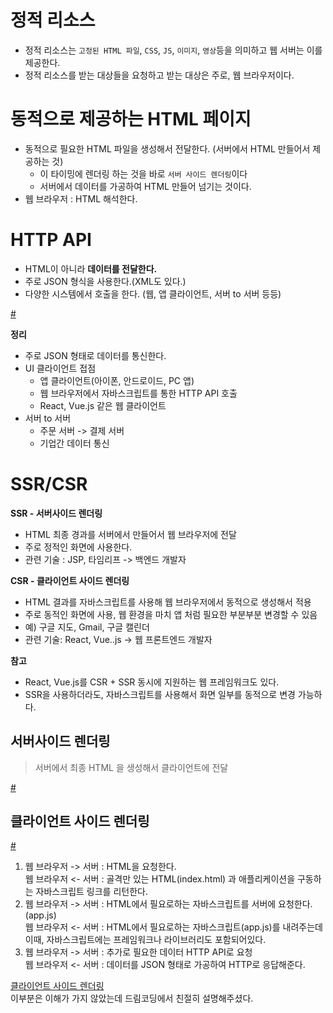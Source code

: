 # 정적 리소스  
* 정적 리소스는 `고정된 HTML 파일`, `CSS`, `JS`, `이미지`, `영상`등을 의미하고 웹 서버는 이를 제공한다.   
* 정적 리소스를 받는 대상들을 요청하고 받는 대상은 주로, 웹 브라우저이다.   

# 동적으로 제공하는 HTML 페이지 
* 동적으로 필요한 HTML 파일을 생성해서 전달한다. (서버에서 HTML 만들어서 제공하는 것)     
    * 이 타이밍에 렌더링 하는 것을 바로 `서버 사이드 렌더링`이다         
    * 서버에서 데이터를 가공하여 HTML 만들어 넘기는 것이다.       
* 웹 브라우저 : HTML 해석한다.   

# HTTP API  
* HTML이 아니라 **데이터를 전달한다.**     
* 주로 JSON 형식을 사용한다.(XML도 있다.)   
* 다양한 시스템에서 호출을 한다. (웹, 앱 클라이언트, 서버 to 서버 등등)      
   
[#](#)     

**정리**    
* 주로 JSON 형태로 데이터를 통신한다.   
* UI 클라이언트 접점
    * 앱 클라이언트(아이폰, 안드로이드, PC 앱) 
    * 웹 브라우저에서 자바스크립트를 통한 HTTP API 호출 
    * React, Vue.js 같은 웹 클라이언트 
* 서버 to 서버  
    * 주문 서버 -> 결제 서버 
    * 기업간 데이터 통신 
  
# SSR/CSR   
**SSR - 서버사이드 렌더링**     
* HTML 최종 경과를 서버에서 만들어서 웹 브라우저에 전달      
* 주로 정적인 화면에 사용한다.     
* 관련 기술 : JSP, 타임리프 -> 백엔드 개발자     
    
**CSR - 클라이언트 사이드 렌더링**  
* HTML 결과를 자바스크립트를 사용해 웹 브라우저에서 동적으로 생성해서 적용     
* 주로 동적인 화면에 사용, 웹 환경을 마치 앱 처럼 필요한 부분부분 변경할 수 있음    
* 예) 구글 지도, Gmail, 구글 캘린더    
* 관련 기술: React, Vue..js -> 웹 프론트엔드 개발자      
   
**참고**     
* React, Vue.js를 CSR + SSR 동시에 지원하는 웹 프레임워크도 있다.     
* SSR을 사용하더라도, 자바스크립트를 사용해서 화면 일부를 동적으로 변경 가능하다.     
   
## 서버사이드 렌더링
> 서버에서 최종 HTML 을 생성해서 클라이언트에 전달   

[#](#)   
 
## 클라이언트 사이드 렌더링
> 

[#](#)
   
1. 웹 브라우저 -> 서버 : HTML을 요청한다.      
   웹 브라우저 <- 서버 : 골격만 있는 HTML(index.html) 과 애플리케이션을 구동하는 자바스크립트 링크를 리턴한다.         
2. 웹 브라우저 -> 서버 : HTML에서 필요로하는 자바스크립트를 서버에 요청한다.(app.js)     
   웹 브라우저 <- 서버 : HTML에서 필요로하는 자바스크립트(app.js)를 내려주는데 이때, 자바스크립트에는 프레임워크나 라이브러리도 포함되어있다.       
3. 웹 브라우저 -> 서버 : 추가로 필요한 데이터 HTTP API로 요청          
   웹 브라우저 <- 서버 : 데이터를 JSON 형태로 가공하여 HTTP로 응답해준다.      
    
[클라이언트 사이드 렌더링](https://www.youtube.com/watch?v=iZ9csAfU5Os&t=115s)     
이부분은 이해가 가지 않았는데 드림코딩에서 친절히 설명해주셨다.      









